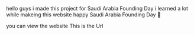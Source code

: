 hello guys i made this project for Saudi Arabia Founding Day 
i learned a lot while makeing this website
happy Saudi Arabia Founding Day 🎉

you can view the website This is the Url
